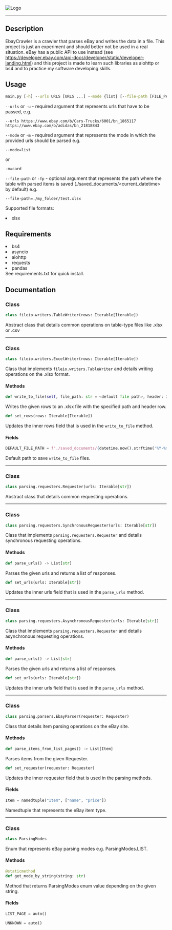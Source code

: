 ![Logo](https://github.com/ov3rwrite/ebaycrawler/raw/main/readme/project_logo.png)
***
## Description
EbayCrawler is a crawler that parses eBay and writes the data in a file. This project is just an experiment and should better not be used in a real situation. eBay has a public API to use instead (see https://developer.ebay.com/api-docs/developer/static/developer-landing.html) and this project is made to learn such libraries as aiohttp or bs4 and to practice my software developing skills.

## Usage
```cmd
main.py [-h] --urls URLS [URLS ...] --mode {list} [--file-path [FILE_PATH]]
```
`--urls` or `-u` - required argument that represents urls that have to be passed, e.g.
```
--urls https://www.ebay.com/b/Cars-Trucks/6001/bn_1865117 https://www.ebay.com/b/adidas/bn_21818843
```
`--mode` or `-m` - required argument that represents the mode in which the provided urls should be parsed e.g.
```
--mode=list
```
or
```
-m=card
```
`--file-path` or `-fp` - optional argument that represents the path where the table with parsed items is saved (./saved_documents/<current_datetime> by default) e.g.
```
--file-path=./my_folder/test.xlsx
```
Supported file formats:
<li>xlsx</li>

## Requirements
<li>bs4</li>
<li>asyncio</li>
<li>aiohttp</li>
<li>requests</li>
<li>pandas</li>
See requirements.txt for quick install. 

## Documentation

### Class
```python
class fileio.writers.TableWriter(rows: Iterable[Iterable])
```
Abstract class that details common operations on table-type files like .xlsx or .csv

***

### Class
```python
class fileio.writers.ExcelWriter(rows: Iterable[Iterable])
```
Class that implements `fileio.writers.TableWriter` and details writing operations on the .xlsx format.

#### Methods
```python
def write_to_file(self, file_path: str = <default file path>, header: Iterable[str] = None)
```
Writes the given rows to an .xlsx file with the specified path and header row.

```python
def set_rows(rows: Iterable[Iterable])
```
Updates the inner rows field that is used in the `write_to_file` method.

#### Fields
```python
DEFAULT_FILE_PATH = f"./saved_documents/{datetime.now().strftime('%Y-%m-%dT%H-%M-%S')}.xlsx"
```
Default path to save `write_to_file` files.

***

### Class
```python
class parsing.requesters.Requester(urls: Iterable[str])
```
Abstract class that details common requesting operations.

***
### Class
```python
class parsing.requesters.SynchronousRequester(urls: Iterable[str])
```

Class that implements `parsing.requesters.Requester` and details synchronous requesting operations.

#### Methods
```python
def parse_urls() -> List[str]
```
Parses the given urls and returns a list of responses.

```python
def set_urls(urls: Iterable[str])
```
Updates the inner urls field that is used in the `parse_urls` method.

***
### Class
```python
class parsing.requesters.AsynchronousRequester(urls: Iterable[str])
```
Class that implements `parsing.requesters.Requester` and details asynchronous requesting operations.

#### Methods
```python
def parse_urls() -> List[str]
```
Parses the given urls and returns a list of responses.

```python
def set_urls(urls: Iterable[str])
```
Updates the inner urls field that is used in the `parse_urls` method.
***
### Class
```python
class parsing.parsers.EbayParser(requester: Requester)
```
Class that details item parsing operations on the eBay site.

#### Methods
```python
def parse_items_from_list_pages() -> List[Item]
```
Parses items from the given Requester.

```python
def set_requester(requester: Requester)
```
Updates the inner requester field that is used in the parsing methods.
#### Fields
```python
Item = namedtuple("Item", ["name", "price"])
```
Namedtuple that represents the eBay item type.
***
### Class
```python
class ParsingModes
```
Enum that represents eBay parsing modes e.g. ParsingModes.LIST.

#### Methods
```python
@staticmethod
def get_mode_by_string(string: str)
```
Method that returns ParsingModes enum value depending on the given string.

#### Fields
```python
LIST_PAGE = auto()
```
```python
UNKNOWN = auto()
```
